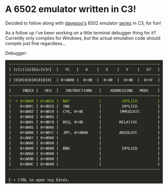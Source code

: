 # A 6502 emulator written in C3!  

Decided to follow along with [davepoo's](https://github.com/davepoo/6502Emulator) 6502 emulator [series](https://youtube.com/playlist?list=PLLwK93hM93Z13TRzPx9JqTIn33feefl37&si=EhTCDCjILDLfYWhP) in C3, for fun!  

As a follow up i've been working on a little terminal debugger thing for it? Currently only compiles for Windows, but the actual emulation code should compile just fine regardless...

Debugger:

![alt text](image.png)